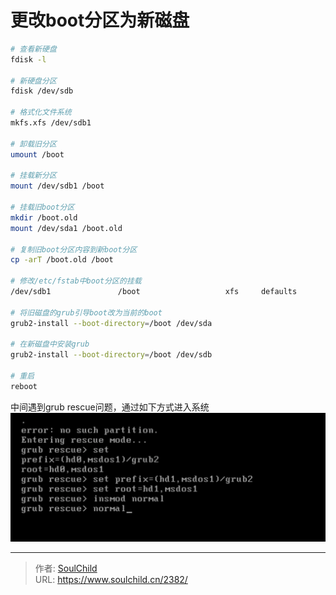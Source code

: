 # 更改boot分区为新磁盘

<!--more-->
```bash
# 查看新硬盘
fdisk -l

# 新硬盘分区
fdisk /dev/sdb

# 格式化文件系统
mkfs.xfs /dev/sdb1

# 卸载旧分区
umount /boot

# 挂载新分区
mount /dev/sdb1 /boot

# 挂载旧boot分区
mkdir /boot.old
mount /dev/sda1 /boot.old

# 复制旧boot分区内容到新boot分区
cp -arT /boot.old /boot

# 修改/etc/fstab中boot分区的挂载
/dev/sdb1               /boot                   xfs     defaults        0 0

# 将旧磁盘的grub引导boot改为当前的boot
grub2-install --boot-directory=/boot /dev/sda

# 在新磁盘中安装grub
grub2-install --boot-directory=/boot /dev/sdb

# 重启
reboot
```


中间遇到grub rescue问题，通过如下方式进入系统
![83619-kuch92x9te.png](images/2305322176.png)


---

> 作者: [SoulChild](https://www.soulchild.cn)  
> URL: https://www.soulchild.cn/2382/  

